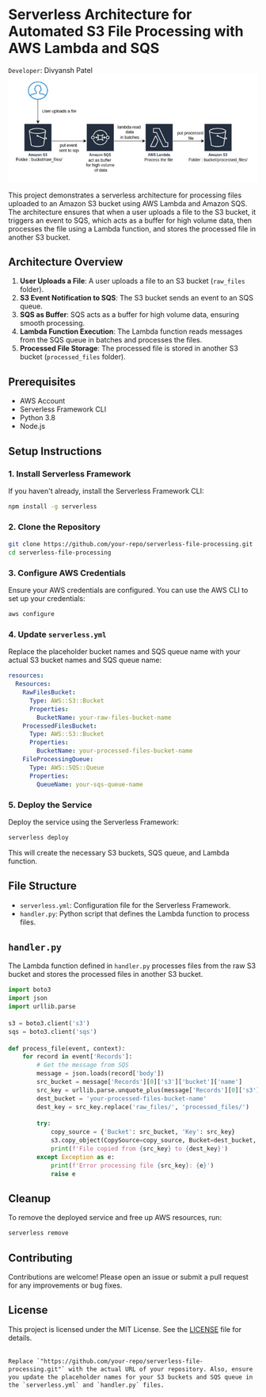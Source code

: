 # Serverless Architecture for Automated S3 File Processing with AWS Lambda and SQS
`Developer`: Divyansh Patel
![Alt text](doc/thumbnail.jpg)

This project demonstrates a serverless architecture for processing files uploaded to an Amazon S3 bucket using AWS Lambda and Amazon SQS. The architecture ensures that when a user uploads a file to the S3 bucket, it triggers an event to SQS, which acts as a buffer for high volume data, then processes the file using a Lambda function, and stores the processed file in another S3 bucket.

## Architecture Overview

1. **User Uploads a File**: A user uploads a file to an S3 bucket (`raw_files` folder).
2. **S3 Event Notification to SQS**: The S3 bucket sends an event to an SQS queue.
3. **SQS as Buffer**: SQS acts as a buffer for high volume data, ensuring smooth processing.
4. **Lambda Function Execution**: The Lambda function reads messages from the SQS queue in batches and processes the files.
5. **Processed File Storage**: The processed file is stored in another S3 bucket (`processed_files` folder).

## Prerequisites

- AWS Account
- Serverless Framework CLI
- Python 3.8
- Node.js

## Setup Instructions

### 1. Install Serverless Framework

If you haven't already, install the Serverless Framework CLI:

```bash
npm install -g serverless
```

### 2. Clone the Repository

```bash
git clone https://github.com/your-repo/serverless-file-processing.git
cd serverless-file-processing
```

### 3. Configure AWS Credentials

Ensure your AWS credentials are configured. You can use the AWS CLI to set up your credentials:

```bash
aws configure
```

### 4. Update `serverless.yml`

Replace the placeholder bucket names and SQS queue name with your actual S3 bucket names and SQS queue name:

```yaml
resources:
  Resources:
    RawFilesBucket:
      Type: AWS::S3::Bucket
      Properties:
        BucketName: your-raw-files-bucket-name
    ProcessedFilesBucket:
      Type: AWS::S3::Bucket
      Properties:
        BucketName: your-processed-files-bucket-name
    FileProcessingQueue:
      Type: AWS::SQS::Queue
      Properties:
        QueueName: your-sqs-queue-name
```

### 5. Deploy the Service

Deploy the service using the Serverless Framework:

```bash
serverless deploy
```

This will create the necessary S3 buckets, SQS queue, and Lambda function.

## File Structure

- `serverless.yml`: Configuration file for the Serverless Framework.
- `handler.py`: Python script that defines the Lambda function to process files.

## `handler.py`

The Lambda function defined in `handler.py` processes files from the raw S3 bucket and stores the processed files in another S3 bucket.

```python
import boto3
import json
import urllib.parse

s3 = boto3.client('s3')
sqs = boto3.client('sqs')

def process_file(event, context):
    for record in event['Records']:
        # Get the message from SQS
        message = json.loads(record['body'])
        src_bucket = message['Records'][0]['s3']['bucket']['name']
        src_key = urllib.parse.unquote_plus(message['Records'][0]['s3']['object']['key'])
        dest_bucket = 'your-processed-files-bucket-name'
        dest_key = src_key.replace('raw_files/', 'processed_files/')
        
        try:
            copy_source = {'Bucket': src_bucket, 'Key': src_key}
            s3.copy_object(CopySource=copy_source, Bucket=dest_bucket, Key=dest_key)
            print(f'File copied from {src_key} to {dest_key}')
        except Exception as e:
            print(f'Error processing file {src_key}: {e}')
            raise e
```

## Cleanup

To remove the deployed service and free up AWS resources, run:

```bash
serverless remove
```

## Contributing

Contributions are welcome! Please open an issue or submit a pull request for any improvements or bug fixes.

## License

This project is licensed under the MIT License. See the [LICENSE](LICENSE) file for details.
```

Replace `"https://github.com/your-repo/serverless-file-processing.git"` with the actual URL of your repository. Also, ensure you update the placeholder names for your S3 buckets and SQS queue in the `serverless.yml` and `handler.py` files.
